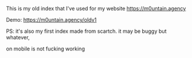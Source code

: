 This is my old index that I've used for my website https://m0untain.agency

Demo: https://m0untain.agency/oldv1

PS: it's also my first index made from scartch. it may be buggy but whatever,

on mobile is not fucking working
